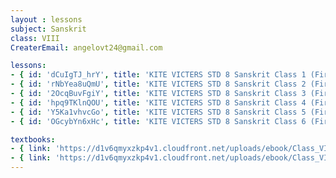 ```yaml
--- 
layout : lessons 
subject: Sanskrit 
class: VIII
CreaterEmail: angelovt24@gmail.com

lessons: 
- { id: 'dCuIgTJ_hrY', title: 'KITE VICTERS STD 8 Sanskrit Class 1 (First Bell-ഫസ്റ്റ് ബെല്‍)' }
- { id: 'rNbYea8uQmU', title: 'KITE VICTERS STD 8 Sanskrit Class 2 (First Bell-ഫസ്റ്റ് ബെല്‍)' }
- { id: '2OcqBuvFgiY', title: 'KITE VICTERS STD 8 Sanskrit Class 3 (First Bell-ഫസ്റ്റ് ബെല്‍)' }
- { id: 'hpq9TKlnQOU', title: 'KITE VICTERS STD 8 Sanskrit Class 4 (First Bell-ഫസ്റ്റ് ബെല്‍)' }
- { id: 'Y5Ka1vhvcGo', title: 'KITE VICTERS STD 8 Sanskrit Class 5 (First Bell-ഫസ്റ്റ് ബെല്‍)' }
- { id: 'OGcybYn6xHc', title: 'KITE VICTERS STD 8 Sanskrit Class 6 (First Bell-ഫസ്റ്റ് ബെല്‍)' }

textbooks:
- { link: 'https://d1v6qmyxzkp4v1.cloudfront.net/uploads/ebook/Class_VIII/KeralaSanscritReaderAcademic/KeralaSanscritReaderAcademic.pdf', title: 'Sanskrit Part -1' }
- { link: 'https://d1v6qmyxzkp4v1.cloudfront.net/uploads/ebook/Class_VIII/KeralaSanscritReaderOriental/SanscritRederOriental.pdf', title: 'Sanskrit Part -2' }
--- 
```

